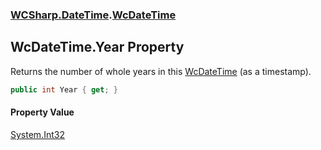 ### [WCSharp.DateTime](WCSharp.DateTime.md 'WCSharp.DateTime').[WcDateTime](WCSharp.DateTime.WcDateTime.md 'WCSharp.DateTime.WcDateTime')

## WcDateTime.Year Property

Returns the number of whole years in this [WcDateTime](WCSharp.DateTime.WcDateTime.md 'WCSharp.DateTime.WcDateTime') (as a timestamp).

```csharp
public int Year { get; }
```

#### Property Value
[System.Int32](https://docs.microsoft.com/en-us/dotnet/api/System.Int32 'System.Int32')